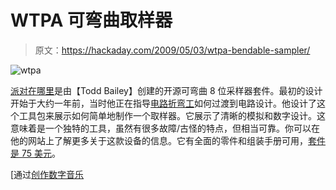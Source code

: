 # WTPA 可弯曲取样器

> 原文：<https://hackaday.com/2009/05/03/wtpa-bendable-sampler/>

![wtpa](img/0a3f801b8cc888dfc58ffb39d1e89c57.png "wtpa")

[派对在哪里](http://narrat1ve.com/ "Where's the Party At:  Nerdy Embedded Systems Design Wizardry")是由【Todd Bailey】创建的开源可弯曲 8 位采样器套件。最初的设计开始于大约一年前，当时他正在指导[电路折弯工](http://hackaday.com/tag/circuit-bending/)如何过渡到电路设计。他设计了这个工具包来展示如何简单地制作一个取样器。它展示了清晰的模拟和数字设计。这意味着是一个独特的工具，虽然有很多故障/古怪的特点，但相当可靠。你可以在他的网站上了解更多关于这款设备的信息。它有全面的零件和组装手册可用，[套件是 75 美元](http://www.narrat1ve.com/copDat.html "Purchase Arcane Lore On the Low Low")。

[通过[创作数字音乐](http://createdigitalmusic.com/2009/05/01/wheres-the-party-at-bendable-open-source-8-bit-sampler-now-shipping/ "Create Digital Music » Where’s the Party At: Bendable, Open-Source 8-bit Sampler Now Shipping")